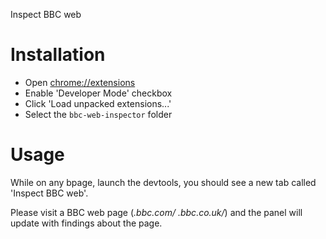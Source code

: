 Inspect BBC web

Installation
===

 * Open [chrome://extensions](chrome://extensions)
 * Enable 'Developer Mode' checkbox
 * Click 'Load unpacked extensions...'
 * Select the `bbc-web-inspector` folder

Usage
===

While on any bpage, launch the devtools, you should see a new tab called 'Inspect BBC web'.

Please visit  a BBC web page (*.bbc.com/* *.bbc.co.uk/*) and the panel will update with findings about the page.

